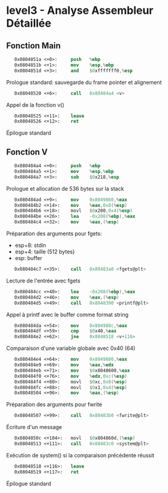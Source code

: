 # level3 - Analyse Assembleur Détaillée

## Fonction Main
```nasm
   0x0804851a <+0>:     push   %ebp
   0x0804851b <+1>:     mov    %esp,%ebp
   0x0804851d <+3>:     and    $0xfffffff0,%esp
```
Prologue standard: sauvegarde du frame pointer et alignement

```nasm
   0x08048520 <+6>:     call   0x80484a4 <v>
```
Appel de la fonction v()

```nasm
   0x08048525 <+11>:    leave  
   0x08048526 <+12>:    ret    
```
Épilogue standard

## Fonction V
```nasm
   0x080484a4 <+0>:     push   %ebp
   0x080484a5 <+1>:     mov    %esp,%ebp
   0x080484a7 <+3>:     sub    $0x218,%esp
```
Prologue et allocation de 536 bytes sur la stack

```nasm
   0x080484ad <+9>:     mov    0x8049860,%eax
   0x080484b2 <+14>:    mov    %eax,0x8(%esp)
   0x080484b6 <+18>:    movl   $0x200,0x4(%esp)
   0x080484be <+26>:    lea    -0x208(%ebp),%eax
   0x080484c4 <+32>:    mov    %eax,(%esp)
```
Préparation des arguments pour fgets:
- esp+8: stdin
- esp+4: taille (512 bytes)
- esp: buffer

```nasm
   0x080484c7 <+35>:    call   0x80483a0 <fgets@plt>
```
Lecture de l'entrée avec fgets

```nasm
   0x080484cc <+40>:    lea    -0x208(%ebp),%eax
   0x080484d2 <+46>:    mov    %eax,(%esp)
   0x080484d5 <+49>:    call   0x8048390 <printf@plt>
```
Appel à printf avec le buffer comme format string

```nasm
   0x080484da <+54>:    mov    0x804988c,%eax
   0x080484df <+59>:    cmp    $0x40,%eax
   0x080484e2 <+62>:    jne    0x8048518 <v+116>
```
Comparaison d'une variable globale avec 0x40 (64)

```nasm
   0x080484e4 <+64>:    mov    0x8049880,%eax
   0x080484e9 <+69>:    mov    %eax,%edx
   0x080484eb <+71>:    mov    $0x8048600,%eax
   0x080484f0 <+76>:    mov    %edx,0xc(%esp)
   0x080484f4 <+80>:    movl   $0xc,0x8(%esp)
   0x080484fc <+88>:    movl   $0x1,0x4(%esp)
   0x08048504 <+96>:    mov    %eax,(%esp)
```
Préparation des arguments pour fwrite

```nasm
   0x08048507 <+99>:    call   0x80483b0 <fwrite@plt>
```
Écriture d'un message

```nasm
   0x0804850c <+104>:   movl   $0x804860d,(%esp)
   0x08048513 <+111>:   call   0x80483c0 <system@plt>
```
Exécution de system() si la comparaison précédente réussit

```nasm
   0x08048518 <+116>:   leave  
   0x08048519 <+117>:   ret    
```
Épilogue standard

